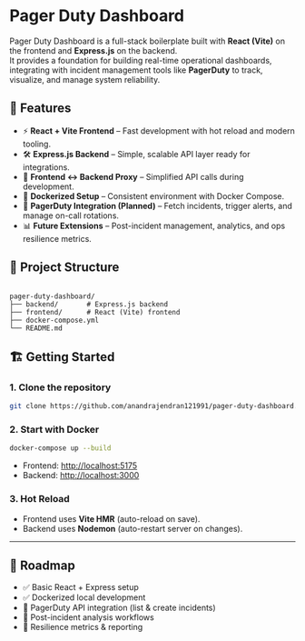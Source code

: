 # Pager Duty Dashboard

Pager Duty Dashboard is a full-stack boilerplate built with **React (Vite)** on the frontend and **Express.js** on the backend.  
It provides a foundation for building real-time operational dashboards, integrating with incident management tools like **PagerDuty** to track, visualize, and manage system reliability.

## 🚀 Features

- ⚡️ **React + Vite Frontend** – Fast development with hot reload and modern tooling.
- 🛠 **Express.js Backend** – Simple, scalable API layer ready for integrations.
- 🔄 **Frontend ↔ Backend Proxy** – Simplified API calls during development.
- 🐳 **Dockerized Setup** – Consistent environment with Docker Compose.
- 🔔 **PagerDuty Integration (Planned)** – Fetch incidents, trigger alerts, and manage on-call rotations.
- 📊 **Future Extensions** – Post-incident management, analytics, and ops resilience metrics.

## 📂 Project Structure

```

pager-duty-dashboard/
├── backend/       # Express.js backend
├── frontend/      # React (Vite) frontend
├── docker-compose.yml
└── README.md

```

## 🏗 Getting Started

### 1. Clone the repository

```bash
git clone https://github.com/anandrajendran121991/pager-duty-dashboard.git
```

### 2. Start with Docker

```bash
docker-compose up --build
```

- Frontend: [http://localhost:5175](http://localhost:5175)
- Backend: [http://localhost:3000](http://localhost:3000)

### 3. Hot Reload

- Frontend uses **Vite HMR** (auto-reload on save).
- Backend uses **Nodemon** (auto-restart server on changes).

---

## 🔮 Roadmap

- ✅ Basic React + Express setup
- ✅ Dockerized local development
- 🔲 PagerDuty API integration (list & create incidents)
- 🔲 Post-incident analysis workflows
- 🔲 Resilience metrics & reporting
